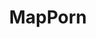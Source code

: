 ---
title: MapPorn
crosslinks:
- youtubefactsbot
- u_imguralbumbot
- youtubot
- ShitAmericansSay
- europe
- MapsWithoutNZ
- AskHistorians
- ShittyMapPorn
- anti_gif_bot
- livven
- dataisbeautiful
- imaginarymaps
- dutchshitonreddit
- mapporncirclejerk
- SubredditDrama
- papertowns
- eu4
- finlandConspiracy
- vexillology
- Turkey
---